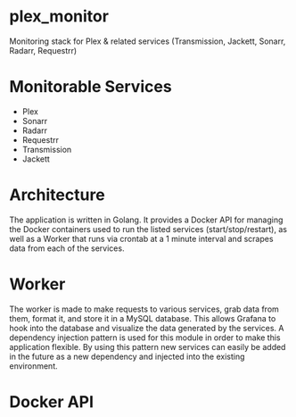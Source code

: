 # plex_monitor
Monitoring stack for Plex &amp; related services (Transmission, Jackett, Sonarr, Radarr, Requestrr)

# Monitorable Services
- Plex
- Sonarr
- Radarr
- Requestrr
- Transmission
- Jackett

# Architecture

The application is written in Golang. It provides a Docker API for managing the Docker containers used to run the listed services (start/stop/restart), as well as a Worker that runs via crontab at a 1 minute interval and scrapes data from each of the services.

# Worker

The worker is made to make requests to various services, grab data from them, format it, and store it in a MySQL database. This allows Grafana to hook into the database and visualize the data generated by the services. A dependency injection pattern is used for this module in order to make this application flexible. By using this pattern new services can easily be added in the future as a new dependency and injected into the existing environment.

# Docker API